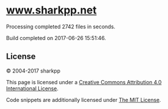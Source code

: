 # www.sharkpp.net

Processing completed 2742 files in  seconds.

Build completed on 2017-06-26 15:51:46.

## License

&copy; 2004-2017 sharkpp

This page is licensed under a [Creative Commons Attribution 4.0 International License](http://creativecommons.org/licenses/by/4.0/).

Code snippets are additionally licensed under [The MIT License](http://opensource.org/licenses/MIT).
